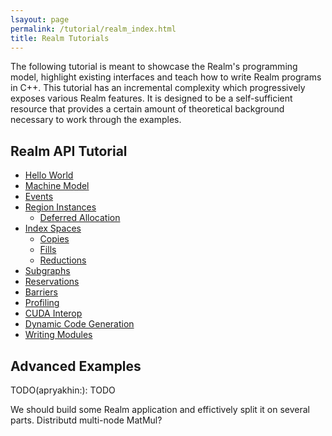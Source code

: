 ```yaml
---
lsayout: page
permalink: /tutorial/realm_index.html
title: Realm Tutorials
---
```


The following tutorial is meant to showcase the Realm's programming
model, highlight existing interfaces and teach how to write Realm
programs in C++. This tutorial has an
incremental complexity which progressively exposes various Realm features.
It is designed to be a self-sufficient resource that provides a certain
amount of theoretical background necessary to work through the
examples.

## Realm API Tutorial

- [Hello World](hello_world/HelloRealm.md)
- [Machine Model](/tutorial/realm_tutorial01.md)
- [Events](events/RealmEvents.md)
- [Region Instances](/tutorial/realm_tutorial03.md)
  - [Deferred Allocation](/tutorial/realm_tutorial04.md)
- [Index Spaces](/tutorial/realm_tutorial05.md)
  - [Copies](/tutorial/realm_tutorial06.md)
  - [Fills](/tutorial/realm_tutorial07.md)
  - [Reductions](/tutorial/realm_tutirial08.md)
- [Subgraphs](/tutorial/realm_tutorial09.md)
- [Reservations](/tutorial/realm_tutorial10.md)
- [Barriers](/tutorial/realm_tutorial11.md)
- [Profiling](/tutorial/realm_tutorial12.md)
- [CUDA Interop](cuda_interop/RealmCudaInterop.md)
- [Dynamic Code Generation](/tutorial/realm_tutorial14.md)
- [Writing Modules](/tutorial/realm_tutorial15.md)

## Advanced Examples
TODO(apryakhin:): TODO

We should build some Realm application and effictively split it on
several parts. Distributd multi-node MatMul?
